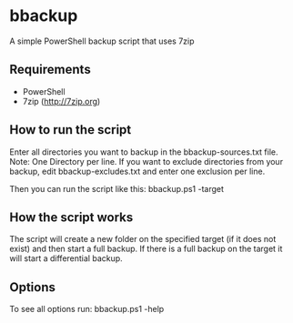 # bbackup
A simple PowerShell backup script that uses 7zip

## Requirements
* PowerShell
* 7zip (http://7zip.org)

## How to run the script

Enter all directories you want to backup in the bbackup-sources.txt file. Note: One Directory per line.
If you want to exclude directories from your backup, edit bbackup-excludes.txt and enter one exclusion per line.

Then you can run the script like this: bbackup.ps1 -target <TARGET>

## How the script works

The script will create a new folder on the specified target (if it does not exist) and then start a full backup. 
If there is a full backup on the target it will start a differential backup.

## Options

To see all options run: bbackup.ps1 -help
